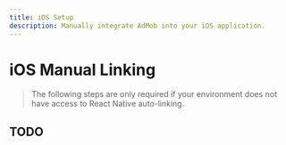 ```yaml
---
title: iOS Setup
description: Manually integrate AdMob into your iOS application.
---
```


# iOS Manual Linking

> The following steps are only required if your environment does not have access to React Native
> auto-linking.

## TODO
